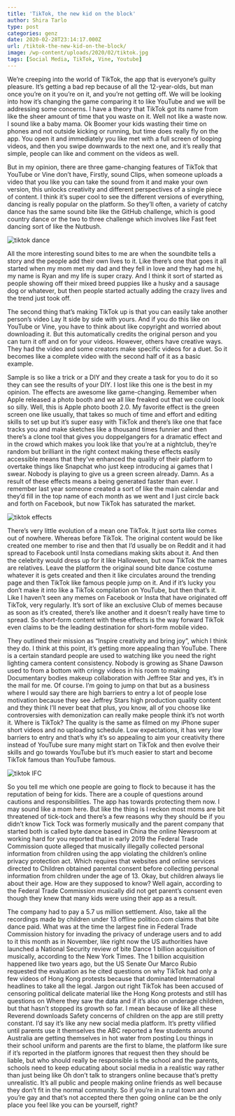 ```yaml
---
title: 'TikTok, the new kid on the block'
author: Shira Tarlo
type: post
categories: genz
date: 2020-02-28T23:14:17.000Z
url: /tiktok-the-new-kid-on-the-block/
image: /wp-content/uploads/2020/02/tiktok.jpg
tags: [Social Media, TikTok, Vine, Youtube]
---
```


We’re creeping into the world of TikTok, the app that is everyone’s guilty pleasure. It’s getting a bad rep because of all the 12-year-olds, but man once you’re on it you’re on it, and you’re not getting off.
We will be looking into how it’s changing the game comparing it to like YouTube and we will be addressing some concerns. I have a theory that TikTok got its name from like the sheer amount of time that you waste on it. Well not like a waste now. I sound like a baby mama. Ok Boomer your kids wasting their time on phones and not outside kicking or running, but time does really fly on the app. You open it and immediately you like met with a full screen of looping videos, and then you swipe downwards to the next one, and it’s really that simple, people can like and comment on the videos as well.

But in my opinion, there are three game-changing features of TikTok that YouTube or Vine don’t have, Firstly, sound Clips, when someone uploads a video that you like you can take the sound from it and make your own version, this unlocks creativity and different perspectives of a single piece of content. I think it’s super cool to see the different versions of everything, dancing is really popular on the platform. So they’ll often, a variety of catchy dance has the same sound bite like the GitHub challenge, which is good country dance or the two to three challenge which involves like Fast feet dancing sort of like the Nutbush.

![tiktok dance](/wp-content/uploads/2020/02/tiktok-dance.jpg)

All the more interesting sound bites to me are when the soundbite tells a story and the people add their own lives to it. Like there’s one that goes it all started when my mom met my dad and they fell in love and they had me hi, my name is Ryan and my life is super crazy. And I think it sort of started as people showing off their mixed breed puppies like a husky and a sausage dog or whatever, but then people started actually adding the crazy lives and the trend just took off.

The second thing that’s making TikTok up is that you can easily take another person’s video Lay It side by side with yours. And if you do this like on YouTube or Vine, you have to think about like copyright and worried about downloading it. But this automatically credits the original person and you can turn it off and on for your videos. However, others have creative ways. They had the video and some creators make specific videos for a duet. So it becomes like a complete video with the second half of it as a basic example. 

Sample is so like a trick or a DIY and they create a task for you to do it so they can see the results of your DIY. I lost like this one is the best in my opinion. The effects are awesome like game-changing. Remember when Apple released a photo booth and we all like freaked out that we could look so silly. Well, this is Apple photo booth 2.0. My favorite effect is the green screen one like usually, that takes so much of time and effort and editing skills to set up but it’s super easy with TikTok and there’s like one that face tracks you and make sketches like a thousand times funnier and then there’s a clone tool that gives you doppelgangers for a dramatic effect and in the crowd which makes you look like that you’re at a nightclub, they’re random but brilliant in the right context making these effects easily accessible means that they’ve enhanced the quality of their platform to overtake things like Snapchat who just keep introducing ai games that I swear. Nobody is playing to give us a green screen already. Damn. As a result of these effects means a being generated faster than ever. I remember last year someone created a sort of like the main calendar and they’d fill in the top name of each month as we went and I just circle back and forth on Facebook, but now TikTok has saturated the market.

![tiktok effects](/wp-content/uploads/2020/02/tiktok-effects.jpg)

There’s very little evolution of a mean one TikTok. It just sorta like comes out of nowhere. Whereas before TikTok. The original content would be like created one member to rise and then that I’d usually be on Reddit and it had spread to Facebook until Insta comedians making skits about it. And then the celebrity would dress up for it like Halloween, but now TikTok the names are relatives. Leave the platform the original sound bite dance costume whatever it is gets created and then it like circulates around the trending page and then TikTok like famous people jump on it. And if it’s lucky you don’t make it into like a TikTok compilation on YouTube, but then that’s it. Like I haven’t seen any memes on Facebook or Insta that have originated off TikTok, very regularly. It’s sort of like an exclusive Club of memes because as soon as it’s created, there’s like another and it doesn’t really have time to spread. So short-form content with these effects is the way forward TikTok even claims to be the leading destination for short-form mobile video.

They outlined their mission as “Inspire creativity and bring joy”, which I think they do. I think at this point, it’s getting more appealing than YouTube. There is a certain standard people are used to watching like you need the right lighting camera content consistency. Nobody is growing as Shane Dawson used to from a bottom with cringy videos in his room to making Documentary bodies makeup collaboration with Jeffree Star and yes, it’s in the mail for me. Of course. I’m going to jump on that but as a business where I would say there are high barriers to entry a lot of people lose motivation because they see Jeffrey Stars high production quality content and they think I’ll never beat that plus, you know, all of you choose like controversies with demonization can really make people think it’s not worth it. Where is TikTok? The quality is the same as filmed on my iPhone super short videos and no uploading schedule. Low expectations, it has very low barriers to entry and that’s why it’s so appealing to aim your creativity there instead of YouTube sure many might start on TikTok and then evolve their skills and go towards YouTube but it’s much easier to start and become TikTok famous than YouTube famous.

![tiktok IFC](/wp-content/uploads/2020/02/tiktok-IFC.jpg)

So you tell me which one people are going to flock to because it has the reputation of being for kids. There are a couple of questions around cautions and responsibilities. The app has towards protecting them now. I may sound like a mom here. But like the thing is I reckon most moms are bit threatened of tick-tock and there’s a few reasons why they should be if you didn’t know Tick Tock was formerly musically and the parent company that started both is called byte dance based in China the online Newsroom at working hard for you reported that in early 2019 the Federal Trade Commission quote alleged that musically illegally collected personal information from children using the app violating the children’s online privacy protection act. Which requires that websites and online services directed to Children obtained parental consent before collecting personal information from children under the age of 13. Okay, but children always lie about their age. How are they supposed to know? Well again, according to the Federal Trade Commission musically did not get parent’s consent even though they knew that many kids were using their app as a result.

The company had to pay a 5.7 us million settlement. Also, take all the recordings made by children under 13 offline politico.com claims that bite dance paid. What was at the time the largest fine in Federal Trade Commission history for invading the privacy of underage users and to add to it this month as in November, like right now the US authorities have launched a National Security review of bite Dance 1 billion acquisition of musically, according to the New York Times. The 1 billion acquisition happened like two years ago, but the US Senate Our Marco Rubio requested the evaluation as he cited questions on why TikTok had only a few videos of Hong Kong protests because that dominated International headlines to take all the legal. Jargon out right TikTok has been accused of censoring political delicate material like the Hong Kong protests and still has questions on Where they saw the data and if it’s also on underage children, but that hasn’t stopped its growth so far. I mean because of like all these Reverend downloads Safety concerns of children on the app are still pretty constant. I’d say it’s like any new social media platform. It’s pretty vilified until parents use it themselves the ABC reported a few students around Australia are getting themselves in hot water from posting Lou things in their school uniform and parents are the first to blame, the platform like sure if it’s reported in the platform ignores that request then they should be liable, but who should really be responsible is the school and the parents, schools need to keep educating about social media in a realistic way rather than just being like Oh don’t talk to strangers online because that’s pretty unrealistic. It’s all public and people making online friends as well because they don’t fit in the normal community. So if you’re in a rural town and you’re gay and that’s not accepted there then going online can be the only place you feel like you can be yourself, right?
